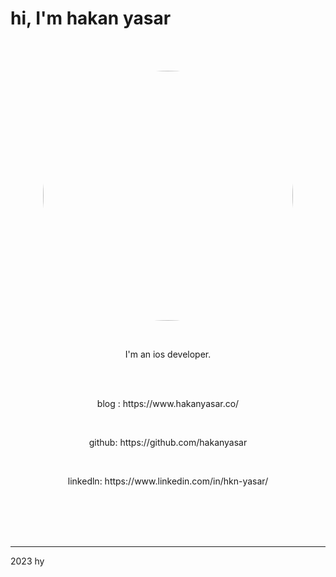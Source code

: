 <br><br>
# hi, I'm hakan yasar
<br><br>

<p align="center">
<img src="https://user-images.githubusercontent.com/6243566/212996083-e915d011-bbf8-4e7a-85d2-e9f4dbf3cb78.png" height="400" width="400" style="border-radius:50%" >
</p>
  
<br>
<p align="center">
I'm an ios developer. 
</p>


<br><br>
<p align="center">
blog : https://www.hakanyasar.co/
</p>
<br>
<p align="center">
github: https://github.com/hakanyasar
</p>
<br>
<p align="center">
linkedln: https://www.linkedin.com/in/hkn-yasar/
</p>
<br><br><br><br>

***
2023 hy
